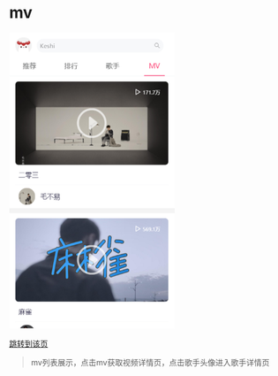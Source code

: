 # mv

 



<img src="./images/mv.png" width="300"/>

[跳转到该页](http://www.happy6year.com/#/)

> mv列表展示，点击mv获取视频详情页，点击歌手头像进入歌手详情页

